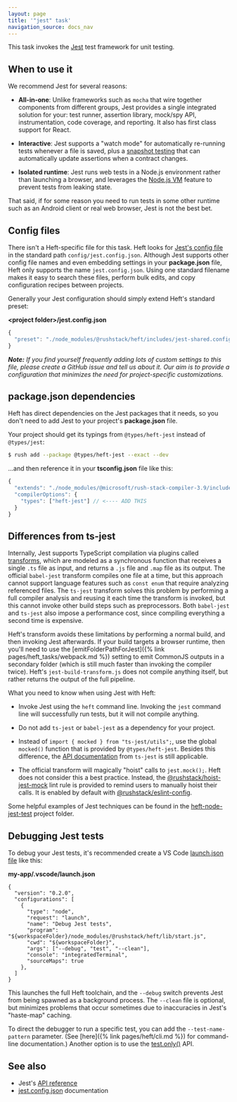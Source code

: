 ```yaml
---
layout: page
title: '"jest" task'
navigation_source: docs_nav
---
```


This task invokes the [Jest](https://jestjs.io/en/) test framework for unit testing.


## When to use it

We recommend Jest for several reasons:

- **All-in-one**: Unlike frameworks such as `mocha` that wire together components from different groups, Jest provides a single integrated solution for your: test runner, assertion library, mock/spy API, instrumentation, code coverage, and reporting.  It also has first class support for React.

- **Interactive**: Jest supports a "watch mode" for automatically re-running tests whenever a file is saved, plus a [snapshot testing](https://jestjs.io/docs/en/snapshot-testing) that can automatically update assertions when a contract changes.

- **Isolated runtime**: Jest runs web tests in a Node.js environment rather than launching a browser, and leverages the [Node.js VM](https://nodejs.org/api/vm.html) feature to prevent tests from leaking state.

That said, if for some reason you need to run tests in some other runtime such as an Android client or real web browser, Jest is not the best bet.


## Config files

There isn't a Heft-specific file for this task.  Heft looks for [Jest's config file](https://jestjs.io/docs/en/configuration) in the standard path  `config/jest.config.json`.  Although Jest supports other config file names and even embedding settings in your **package.json** file, Heft only supports the name `jest.config.json`.  Using one standard filename makes it easy to search these files, perform bulk edits, and copy configuration recipes between projects.

Generally your Jest configuration should simply extend Heft's standard preset:

**&lt;project folder&gt;/jest.config.json**
```js
{
  "preset": "./node_modules/@rushstack/heft/includes/jest-shared.config.json"
}
```

_**Note:** If you find yourself frequently adding lots of custom settings to this file, please create a GitHub issue and tell us about it.  Our aim is to provide a configuration that minimizes the need for project-specific customizations._


## package.json dependencies

Heft has direct dependencies on the Jest packages that it needs, so you don't need to add Jest to your project's **package.json** file.

Your project should get its typings from `@types/heft-jest` instead of `@types/jest`:

```bash
$ rush add --package @types/heft-jest --exact --dev
```

...and then reference it in your **tsconfig.json** file like this:

```js
{
  "extends": "./node_modules/@microsoft/rush-stack-compiler-3.9/includes/tsconfig-node.json",
  "compilerOptions": {
    "types": ["heft-jest"] // <---- ADD THIS
  }
}
```

## Differences from ts-jest

Internally, Jest supports TypeScript compilation via plugins called [transforms](https://jestjs.io/docs/en/tutorial-react#custom-transformers), which are modeled as a synchronous function that receives a single `.ts` file as input, and returns a `.js` file and `.map` file as its output. The official `babel-jest` transform compiles one file at a time, but this approach cannot support language features such as `const enum` that require analyzing referenced files.  The `ts-jest` transform solves this problem by performing a full compiler analysis and reusing it each time the transform is invoked, but this cannot invoke other build steps such as preprocessors.  Both `babel-jest` and `ts-jest` also impose a performance cost, since compiling everything a second time is expensive.

Heft's transform avoids these limitations by performing a normal build, and then invoking Jest afterwards.  If your build targets a browser runtime, then you'll need to use the [emitFolderPathForJest]({% link pages/heft_tasks/webpack.md %}) setting to emit CommonJS outputs in a secondary folder (which is still much faster than invoking the compiler twice).  Heft's `jest-build-transform.js` does not compile anything itself, but rather returns the output of the full pipeline.

What you need to know when using Jest with Heft:

- Invoke Jest using the `heft` command line.  Invoking the `jest` command line will successfully run tests, but it will not compile anything.

- Do not add `ts-jest` or `babel-jest` as a dependency for your project.

- Instead of `import { mocked } from "ts-jest/utils";`, use the global `mocked()` function that is provided by `@types/heft-jest`.  Besides this difference, the [API documentation](https://kulshekhar.github.io/ts-jest/user/test-helpers) from `ts-jest` is still applicable.

- The official transform will magically "hoist" calls to `jest.mock();`.  Heft does not consider this a best practice. Instead, the [@rushstack/hoist-jest-mock](https://www.npmjs.com/package/@rushstack/eslint-plugin#rushstackhoist-jest-mock) lint rule is provided to remind users to manually hoist their calls.  It is enabled by default with [@rushstack/eslint-config](https://www.npmjs.com/package/@rushstack/eslint-config).

Some helpful examples of Jest techniques can be found in the [heft-node-jest-test](https://github.com/microsoft/rushstack/tree/master/build-tests/heft-node-jest-test) project folder.


## Debugging Jest tests

To debug your Jest tests, it's recommended create a VS Code [launch.json file](https://code.visualstudio.com/docs/editor/debugging#_launch-configurations) like this:

**my-app/.vscode/launch.json**
```
{
  "version": "0.2.0",
  "configurations": [
    {
      "type": "node",
      "request": "launch",
      "name": "Debug Jest tests",
      "program": "${workspaceFolder}/node_modules/@rushstack/heft/lib/start.js",
      "cwd": "${workspaceFolder}",
      "args": ["--debug", "test", "--clean"],
      "console": "integratedTerminal",
      "sourceMaps": true
    },
  ]
}
```

This launches the full Heft toolchain, and the `--debug` switch prevents Jest from being spawned as a background process.  The `--clean` file is optional, but minimizes problems that occur sometimes due to inaccuracies in Jest's "haste-map" caching.

To direct the debugger to run a specific test, you can add the `--test-name-pattern` parameter. (See [here]({% link pages/heft/cli.md %}) for command-line documentation.)  Another option is to use the [test.only()](https://jestjs.io/docs/en/api#testonlyname-fn-timeout) API.


## See also

- Jest's [API reference](https://jestjs.io/docs/en/api)
- [jest.config.json](https://jestjs.io/docs/en/configuration) documentation
